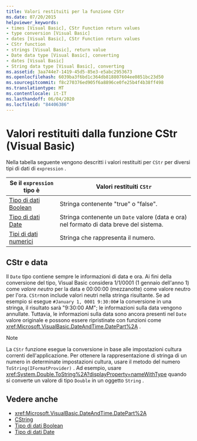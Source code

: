 ```yaml
---
title: Valori restituiti per la funzione CStr
ms.date: 07/20/2015
helpviewer_keywords:
- times [Visual Basic], CStr Function return values
- type conversion [Visual Basic]
- dates [Visual Basic], CStr Function return values
- CStr function
- strings [Visual Basic], return value
- Date data type [Visual Basic], converting
- dates [Visual Basic]
- String data type [Visual Basic], converting
ms.assetid: 3aa744e7-1419-45d5-85e3-e5abc2953673
ms.openlocfilehash: 6039ba3f6bd1c364db818807604ee0851bc23d50
ms.sourcegitcommit: f8c270376ed905f6a8896ce0fe25b4f4b38ff498
ms.translationtype: MT
ms.contentlocale: it-IT
ms.lasthandoff: 06/04/2020
ms.locfileid: "84406386"
---
```

# <a name="return-values-for-the-cstr-function-visual-basic"></a>Valori restituiti dalla funzione CStr (Visual Basic)
Nella tabella seguente vengono descritti i valori restituiti per `CStr` per diversi tipi di dati di `expression` .  
  
|Se il `expression` tipo è|Valori restituiti `CStr`|  
|-----------------------------|--------------------|  
|[Tipo di dati Boolean](../data-types/boolean-data-type.md)|Stringa contenente "true" o "false".|  
|[Tipo di dati Date](../data-types/date-data-type.md)|Stringa contenente un `Date` valore (data e ora) nel formato di data breve del sistema.|  
|[Tipi di dati numerici](../../programming-guide/language-features/data-types/numeric-data-types.md)|Stringa che rappresenta il numero.|  
  
## <a name="cstr-and-date"></a>CStr e data  
 Il `Date` tipo contiene sempre le informazioni di data e ora. Ai fini della conversione del tipo, Visual Basic considera 1/1/0001 (1 gennaio dell'anno 1) come *valore neutro* per la data e 00:00:00 (mezzanotte) come valore neutro per l'ora. `CStr`non include valori neutri nella stringa risultante. Se ad esempio si esegue `#January 1, 0001 9:30:00#` la conversione in una stringa, il risultato sarà "9:30:00 AM"; le informazioni sulla data vengono annullate. Tuttavia, le informazioni sulla data sono ancora presenti nel `Date` valore originale e possono essere ripristinate con funzioni come <xref:Microsoft.VisualBasic.DateAndTime.DatePart%2A> .  
  
> [!NOTE]
> La `CStr` funzione esegue la conversione in base alle impostazioni cultura correnti dell'applicazione. Per ottenere la rappresentazione di stringa di un numero in determinate impostazioni cultura, usare il metodo del numero `ToString(IFormatProvider)` . Ad esempio, usare <xref:System.Double.ToString%2A?displayProperty=nameWithType> quando si converte un valore di tipo `Double` in un oggetto `String` .  
  
## <a name="see-also"></a>Vedere anche

- <xref:Microsoft.VisualBasic.DateAndTime.DatePart%2A>
- [CString](type-conversion-functions.md)
- [Tipo di dati Boolean](../data-types/boolean-data-type.md)
- [Tipo di dati Date](../data-types/date-data-type.md)

